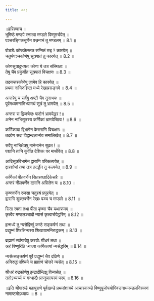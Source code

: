 ```yaml
---
title: ००८

---
```

॥हरिरुवाच ॥  
भूमिष्ठे मण्डपे स्नात्वा मण्डले विष्णुमर्चयेत् ॥  
पञ्चरङ्गिकचूर्णेन वज्रनाभं तु मण्डलम् ॥ 8.1 ॥  
  
षोडशैः कोष्ठकैस्तत्र सम्मितं रुद्र ? कारयेत् ॥  
चतुर्थपञ्चकोणेषु सूत्रपातं तु कारयेत् ॥ 8.2 ॥  
  
कोणसूत्रादुभयतः कोणा ये तत्र संस्थिताः ॥  
तेषु चैव प्रकुर्वीत सूत्रपातं विचक्षणः ॥ 8.3 ॥  
  
तदनन्तरकोणेषु एवमेव हि कारयेत् ॥  
प्रथमा नाभिरुद्दिष्टा मध्ये रेखाप्रसङ्गमे ॥ 8.4 ॥  
  
अन्तरेषु च सर्वेषु अष्टौ चैव तुनाभयः ॥  
पूर्वमध्यमनाभिभ्यामथं सूत्रं तु भ्रामयेत् ॥ 8.5 ॥  
  
अन्तरा स द्विजश्रेष्ठः पादोनं भ्रामयेद्धर !॥  
अनेन नाभिसूत्रस्य कर्णिकां भ्रामयेच्छिव ! ॥ 8.6 ॥  
  
कर्णिकाया द्विभागेन केसराणि विचक्षणः ॥  
तदग्रेण सदा विद्वान्दलान्येव समालिखेत् ॥ 8.7 ॥  
  
सर्वेषु नाभिक्षेत्रषु मानेनानेन सुव्रत ! ॥  
पद्मानि तानि कुर्वीत देशिकः पर मार्थवित् ॥ 8.8 ॥  
  
आदिसूत्रविभागेन द्वाराणि परिकल्पयेत् ॥  
द्वारशोभां तथा तत्र तदर्द्धेन तु कल्पयेत् ॥ 8.9 ॥  
  
कर्णिकां पीतवर्णेन सितरक्तादिकेसरैः ॥  
अन्तरं नीलवर्णेन दलानि असितेन च ॥ 8.10 ॥  
  
कृष्णवर्णेन रजसा चतुरश्रं प्रपूरयेत् ॥  
द्वाराणि शुक्लवर्णेन रेखाः पञ्च च मण्डले ॥ 8.11 ॥  
  
सिता रक्ता तथा पीता कृष्णा चैव यथाक्रमम् ॥  
कृत्वैव मण्डलञ्चादौ न्यासं कृत्वार्चयेद्धरिम् ॥ 8.12 ॥  
  
हृन्मध्ये तु न्यसेद्विष्णुं कण्ठे सङ्कर्षणं तथा ॥  
प्रद्युम्नं शिरसिन्यस्य शिखायामनिरुद्धकम् ॥ 8.13 ॥  
  
ब्रह्माणं सर्वगात्रेषु करयोः श्रीधरं तथा ॥  
अहं विष्णुरिति ध्यात्वा कर्णिकायां न्यसेद्धरिम् ॥ 8.14 ॥  
  
न्यसेत्सङ्कर्षणं पूर्वे प्रद्युम्नं चैव दक्षिणे ॥  
अनिरुद्धं पश्चिमे च ब्रह्माणं चोत्तरे न्यसेत् ॥ 8.15 ॥  
  
श्रीधरं रुद्रकोणेषु इन्द्रादीन्दिक्षु विन्यसेत् ॥  
ततोऽभ्यर्च्य च गन्धाद्यैः प्राप्नुयात्परमं पदम् ॥ 8.16 ॥  
  
  
॥इति श्रीगारुडे महापुराणे पूर्वखण्डे प्रथमांशाख्ये आचारकाण्डे विष्णुपूजोपयोगिवज्रनाभमण्डलनिरूपणं नामाष्टमोऽध्यायः ॥ 8 ॥